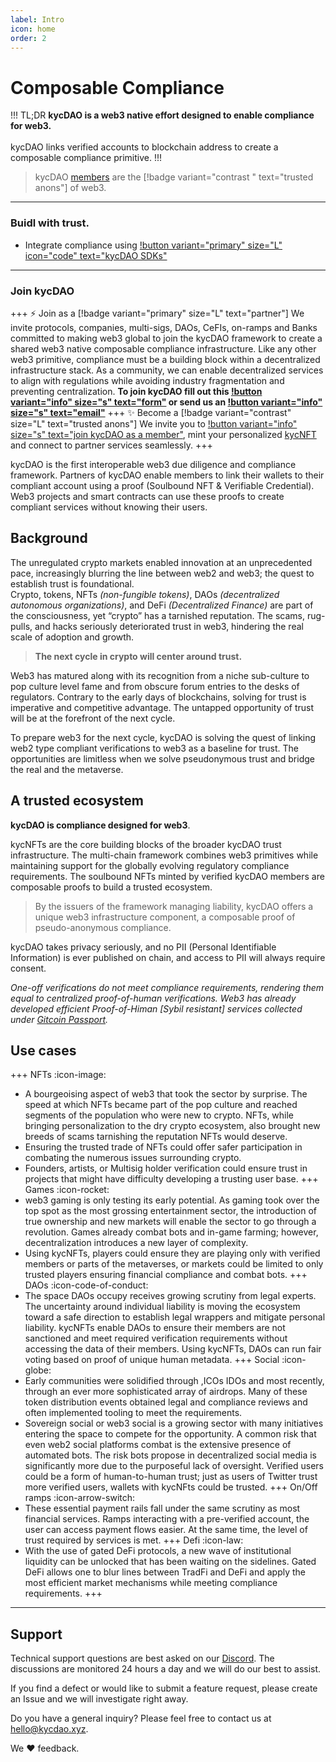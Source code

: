 ```yaml
---
label: Intro
icon: home
order: 2
---
```


# Composable Compliance 


!!! TL;DR
**kycDAO is a web3 native effort designed to enable compliance for web3.**
<br>
<br>
kycDAO links verified accounts to blockchain address to create a composable compliance primitive.
!!! 

> kycDAO [members](/learn/membership.md) are the [!badge variant="contrast " text="trusted anons"] of web3.  

---

### Buidl with trust. 
- Integrate compliance using [!button variant="primary" size="L" icon="code" text="kycDAO SDKs"](/buidl/SDKs.md)
 
---

### Join kycDAO

+++ :zap: Join as a [!badge variant="primary" size="L" text="partner"] 
We invite protocols, companies, multi-sigs, DAOs, CeFIs, on-ramps and Banks committed to making web3 global to join the kycDAO framework to create a shared web3 native composable compliance infrastructure. Like any other web3 primitive, compliance must be a building block within a decentralized infrastructure stack. As a community, we can enable decentralized services to align with regulations while avoiding industry fragmentation and preventing centralization. 
**To join kycDAO fill out this [!button variant="info" size="s" text="form"](https://forms.gle/Tztq9j1S5LKsypBy9) or send us an [!button variant="info" size="s" text="email"](emailto:composablecompliance@kycdao.xyz)**
+++ :sparkles: Become a [!badge variant="contrast" size="L" text="trusted anons"]
We invite you to [!button variant="info" size="s" text="join kycDAO as a member"](), mint your personalized [kycNFT](/learn/NFT.md) and connect to partner services seamlessly.
+++


kycDAO is the first interoperable web3 due diligence and compliance framework. Partners of kycDAO enable members to link their wallets to their compliant account using a proof (Soulbound NFT & Verifiable Credential). Web3 projects and smart contracts can use these proofs to create compliant services without knowing their users.



## Background

The unregulated crypto markets enabled innovation at an unprecedented pace, increasingly blurring the line between web2 and web3; the quest to establish trust is foundational.  
Crypto, tokens, NFTs _(non-fungible tokens)_, DAOs _(decentralized autonomous organizations)_, and DeFi _(Decentralized Finance)_ are part of the consciousness, yet “crypto” has a tarnished reputation. The scams, rug-pulls, and hacks seriously deteriorated trust in web3, hindering the real scale of adoption and growth.

> **The next cycle in crypto will center around trust.**
> 


Web3 has matured along with its recognition from a niche sub-culture to pop culture level fame and from obscure forum entries to the desks of regulators. Contrary to the early days of blockchains, solving for trust is imperative and competitive advantage. The untapped opportunity of trust will be at the forefront of the next cycle. 

To prepare web3 for the next cycle, kycDAO is solving the quest of linking web2 type compliant verifications to web3 as a baseline for trust. The opportunities are limitless when we solve pseudonymous trust and bridge the real and the metaverse.


## A trusted ecosystem

**kycDAO is compliance designed for web3**. 

kycNFTs are the core building blocks of the broader kycDAO trust infrastructure. The multi-chain framework combines web3 primitives while maintaining support for the globally evolving regulatory compliance requirements. The soulbound NFTs minted by verified kycDAO members are composable proofs to build a trusted ecosystem. 

> By the issuers of the framework managing liability, kycDAO offers a unique web3 infrastructure component, a composable proof of pseudo-anonymous compliance.
> 

kycDAO takes privacy seriously, and no PII (Personal Identifiable Information) is ever published on chain, and access to PII will always require consent.

*One-off verifications do not meet compliance requirements, rendering them equal to centralized proof-of-human verifications. Web3 has already developed efficient Proof-of-Himan [Sybil resistant] services collected under [Gitcoin Passport](https://www.notion.so/DeFi-277b37d711674b54b4540a21ef018e13).*




## Use cases


+++ NFTs :icon-image: 
- A bourgeoising aspect of web3 that took the sector by surprise. The speed at which NFTs became part of the pop culture and reached segments of the population who were new to crypto. NFTs, while bringing personalization to the dry crypto ecosystem, also brought new breeds of scams tarnishing the reputation NFTs would deserve.
- Ensuring the trusted trade of NFTs could offer safer participation in combating the numerous issues surrounding crypto.
- Founders, artists, or Multisig holder verification could ensure trust in projects that might have difficulty developing a trusting user base.
+++ Games :icon-rocket:
- web3 gaming is only testing its early potential. As gaming took over the top spot as the most grossing entertainment sector, the introduction of true ownership and new markets will enable the sector to go through a revolution. Games already combat bots and in-game farming; however, decentralization introduces a new layer of complexity.
- Using kycNFTs, players could ensure they are playing only with verified members or parts of the metaverses, or markets could be limited to only trusted players ensuring financial compliance and combat bots.
+++ DAOs :icon-code-of-conduct:
- The space DAOs occupy receives growing scrutiny from legal experts. The uncertainty around individual liability is moving the ecosystem toward a safe direction to establish legal wrappers and mitigate personal liability. kycNFTs enable DAOs to ensure their members are not sanctioned and meet required verification requirements without accessing the data of their members. Using kycNFTs, DAOs can run fair voting based on proof of unique human metadata.
+++ Social :icon-globe:
- Early communities were solidified through ,ICOs IDOs and most recently, through an ever more sophisticated array of airdrops. Many of these token distribution events obtained legal and compliance reviews and often implemented tooling to meet the requirements.
- Sovereign social or web3 social is a growing sector with many initiatives entering the space to compete for the opportunity. A common risk that even web2 social platforms combat is the extensive presence of automated bots. The risk bots propose in decentralized social media is significantly more due to the purposeful lack of oversight. Verified users could be a form of human-to-human trust; just as users of Twitter trust more verified users, wallets with kycNFts could be trusted.
+++ On/Off ramps :icon-arrow-switch:
- These essential payment rails fall under the same scrutiny as most financial services. Ramps interacting with a pre-verified account, the user can access payment flows easier. At the same time, the level of trust required by services is met.
+++ Defi :icon-law: 
- With the use of gated DeFi protocols, a new wave of institutional liquidity can be unlocked that has been waiting on the sidelines. Gated DeFi allows one to blur lines between TradFi and DeFi and apply the most efficient market mechanisms while meeting compliance requirements.
+++

--- 
## Support
Technical support questions are best asked on our [Discord](https://discord.kycdao.xyz/). The discussions are monitored 24 hours a day and we will do our best to assist.

If you find a defect or would like to submit a feature request, please create an Issue and we will investigate right away.

Do you have a general inquiry? Please feel free to contact us at hello@kycdao.xyz.

We ❤️ feedback.